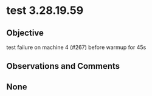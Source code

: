 # test 3.28.19.59
## Objective 

test failure on machine 4 (#267) before warmup for 45s

## Observations and Comments
## None
